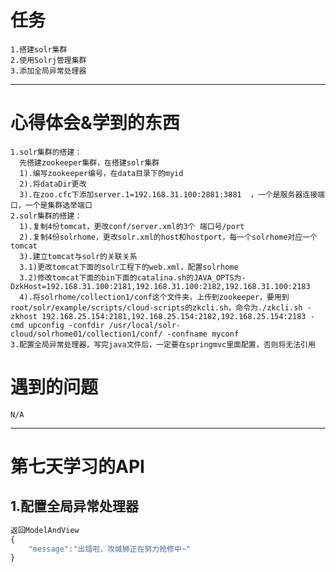 # 任务
	1.搭建solr集群
	2.使用Solrj管理集群
	3.添加全局异常处理器
		
------

# 心得体会&学到的东西
	1.solr集群的搭建：
	  先搭建zookeeper集群，在搭建solr集群
	  1).编写zookeeper编号，在data目录下的myid
	  2).将dataDir更改 
	  3).在zoo.cfc下添加server.1=192.168.31.100:2881:3881  ，一个是服务器连接端口，一个是集群选举端口
	2.solr集群的搭建：
	  1).复制4份tomcat，更改conf/server.xml的3个 端口号/port
	  2).复制4份solrhome，更改solr.xml的host和hostport，每一个solrhome对应一个tomcat
	  3).建立tomcat与solr的关联关系
	  3.1)更改tomcat下面的solr工程下的web.xml，配置solrhome
	  3.2)修改tomcat下面的bin下面的catalina.sh的JAVA_OPTS为-DzkHost=192.168.31.100:2181,192.168.31.100:2182,192.168.31.100:2183
	  4).将solrhome/collection1/conf这个文件夹，上传到zookeeper，要用到root/solr/example/scripts/cloud-scripts的zkcli.sh，命令为./zkcli.sh -zkhost 192.168.25.154:2181,192.168.25.154:2182,192.168.25.154:2183 -cmd upconfig -confdir /usr/local/solr-cloud/solrhome01/collection1/conf/ -confname myconf
	3.配置全局异常处理器，写完java文件后，一定要在springmvc里面配置，否则将无法引用
	
# 遇到的问题
	N/A
	
----

第七天学习的API
=====
##  1.配置全局异常处理器
```javascript
返回ModelAndView
{
	"message":"出错啦，攻城狮正在努力抢修中~"
}
```